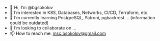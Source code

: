 - 👋 Hi, I’m @bgsokolov
- 👀 I’m interested in K8S, Databases, Networks, CI/CD, Terraform, etc.
- 🌱 I’m currently learning PostgreSQL, Patroni, pgbackrest ... (information could be outdated)
- 💞️ I’m looking to collaborate on ...
- 📫 How to reach me: msc.bsokolov@gmail.com

<!---
bgsokolov/bgsokolov is a ✨ special ✨ repository because its `README.md` (this file) appears on your GitHub profile.
You can click the Preview link to take a look at your changes.
--->
